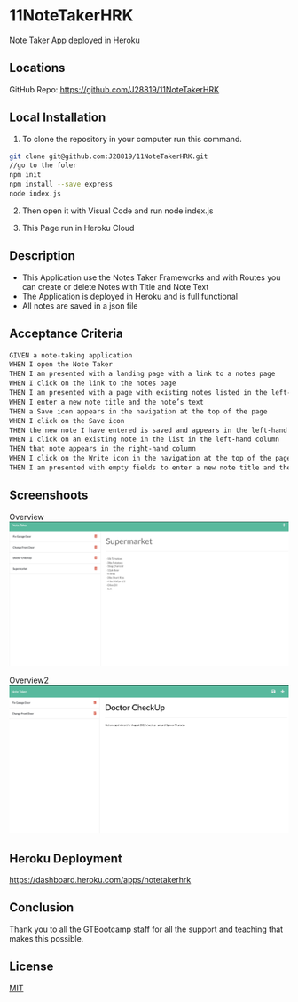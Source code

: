 # 11NoteTakerHRK
Note Taker App deployed in Heroku


## Locations 

GitHub Repo: https://github.com/J28819/11NoteTakerHRK


## Local Installation

1. To clone the repository in your computer run this command.

```bash
git clone git@github.com:J28819/11NoteTakerHRK.git
//go to the foler
npm init
npm install --save express
node index.js

```

2. Then open it with Visual Code and run node index.js

3. This Page run in Heroku Cloud


## Description

- This Application use the Notes Taker Frameworks and with Routes you can create or delete Notes with Title and Note Text
- The Application is deployed in Heroku and is full functional
- All notes are saved in a json file 


## Acceptance Criteria

```md
GIVEN a note-taking application
WHEN I open the Note Taker
THEN I am presented with a landing page with a link to a notes page
WHEN I click on the link to the notes page
THEN I am presented with a page with existing notes listed in the left-hand column, plus empty fields to enter a new note title and the note’s text in the right-hand column
WHEN I enter a new note title and the note’s text
THEN a Save icon appears in the navigation at the top of the page
WHEN I click on the Save icon
THEN the new note I have entered is saved and appears in the left-hand column with the other existing notes
WHEN I click on an existing note in the list in the left-hand column
THEN that note appears in the right-hand column
WHEN I click on the Write icon in the navigation at the top of the page
THEN I am presented with empty fields to enter a new note title and the note’s text in the right-hand column
```


## Screenshoots
Overview
![My animated logo](./public/assets/img/overview.png)

Overview2
![My animated logo](./public/assets/img/overview2.png)

## Heroku Deployment

https://dashboard.heroku.com/apps/notetakerhrk



## Conclusion 

 Thank you to all the GTBootcamp staff for all the support and teaching that makes this possible.


## License
[MIT](https://choosealicense.com/licenses/mit/)


